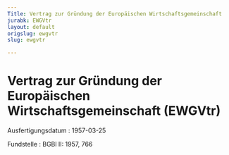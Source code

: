 ```yaml
---
Title: Vertrag zur Gründung der Europäischen Wirtschaftsgemeinschaft
jurabk: EWGVtr
layout: default
origslug: ewgvtr
slug: ewgvtr

---
```


# Vertrag zur Gründung der Europäischen Wirtschaftsgemeinschaft (EWGVtr)

Ausfertigungsdatum
:   1957-03-25

Fundstelle
:   BGBl II: 1957, 766


